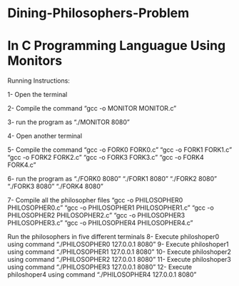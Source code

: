 # Dining-Philosophers-Problem

# In C Programming Languague Using Monitors

Running Instructions:

1-	Open the terminal

2-	Compile the command 
“gcc -o MONITOR MONITOR.c” 

3-	run the program as
“./MONITOR 8080”

4-	Open another terminal

5-	Compile the command 
 “gcc -o FORK0 FORK0.c” 
 “gcc -o FORK1 FORK1.c”
 “gcc -o FORK2 FORK2.c”
 “gcc -o FORK3 FORK3.c” 
 “gcc -o FORK4 FORK4.c” 

6-	run the program as
“./FORK0 8080” 
“./FORK1 8080”
“./FORK2 8080”
“./FORK3 8080”
“./FORK4 8080”

7-	Compile all the philosopher files
“gcc -o PHILOSOPHER0 PHILOSOPHER0.c”
	“gcc -o PHILOSOPHER1 PHILOSOPHER1.c”
	“gcc -o PHILOSOPHER2 PHILOSOPHER2.c”
	“gcc -o PHILOSOPHER3 PHILOSOPHER3.c”
	“gcc -o PHILOSOPHER4 PHILOSOPHER4.c”

Run the philosophers in five different terminals
8-	  Execute philoshoper0 using command “./PHILOSOPHER0 127.0.0.1 8080”
9-	  Execute philoshoper1 using command “./PHILOSOPHER1 127.0.0.1 8080”
10-	  Execute philoshoper2 using command “./PHILOSOPHER2 127.0.0.1 8080” 
11-	  Execute philoshoper3 using command “./PHILOSOPHER3 127.0.0.1 8080”
12-	  Execute philoshoper4 using command “./PHILOSOPHER4 127.0.0.1 8080”